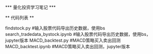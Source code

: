 *** 量化投资学习笔记 ***

** 代码列表 **

findstock.py #输入股票代码导出历史数据，使用bs
search_tradedata_bystock.ipynb #输入股票代码导出历史数据，使用bs，jupyter版本
MACD_backtest.py #MACD策略买入卖出回测
MACD_backtest.ipynb #MACD策略买入卖出回测，jupyter版本